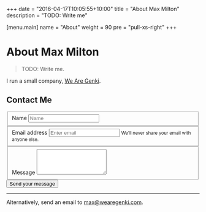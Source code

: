 +++
date = "2016-04-17T10:05:55+10:00"
title = "About Max Milton"
description = "TODO: Write me"

[menu.main]
    name = "About"
    weight = 90
    pre = "pull-xs-right"
+++

# About Max Milton

> TODO: Write me.

<!-- TODO: Write intro -->

I run a small company, <a href="https://wearegenki.com" target="_blank">We Are Genki</a>.

## Contact Me

<div class="row">
  <form class="col-xs-12 col-md-9" action="https://docs.google.com/a/wearegenki.com/forms/d/1viSY2eAr1kZ9cIf7vTwQpWaB4Zoix7xPnsbhTUcZrTw/formResponse" method="POST" target="_self" onsubmit="">
    <fieldset class="form-group">
    <label for="name">Name</label>
    <input type="text" class="form-control" id="name" name="entry.662797564" placeholder="Name">
    </fieldset>
    <fieldset class="form-group">
      <label for="email">Email address</label>
      <input type="email" class="form-control" id="email" name="entry.1672368430" placeholder="Enter email">
      <small class="text-muted">We'll never share your email with anyone else.</small>
    </fieldset>
    <fieldset class="form-group">
      <label for="message">Message</label>
      <textarea class="form-control" id="message" name="entry.1191009931" rows="4"></textarea>
    </fieldset>
    <button type="submit" class="btn btn-primary">Send your message</button>
  </form>
</div>

-----

Alternatively, send an email to <a href="mailto:max@wearegenki.com" onClick="ga('send','event','contact','click','email', {useBeacon: true});">max@wearegenki.com</a>.
